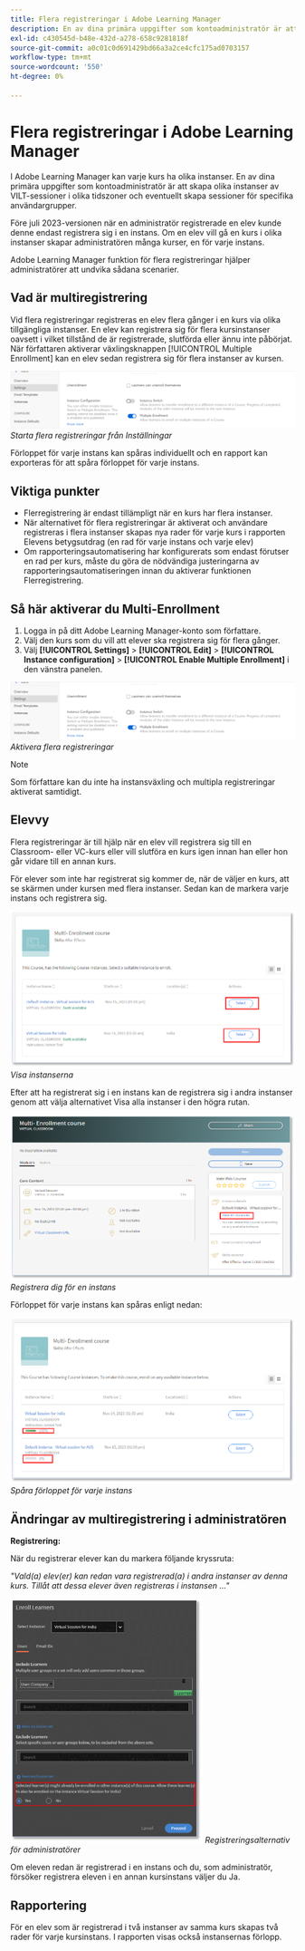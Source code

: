 ```yaml
---
title: Flera registreringar i Adobe Learning Manager
description: En av dina primära uppgifter som kontoadministratör är att skapa olika instanser av VILT-sessioner i olika tidszoner och eventuellt skapa sessioner för specifika användargrupper.
exl-id: c430545d-b48e-432d-a278-658c9281818f
source-git-commit: a0c01c0d691429bd66a3a2ce4cfc175ad0703157
workflow-type: tm+mt
source-wordcount: '550'
ht-degree: 0%

---
```


# Flera registreringar i Adobe Learning Manager

I Adobe Learning Manager kan varje kurs ha olika instanser. En av dina primära uppgifter som kontoadministratör är att skapa olika instanser av VILT-sessioner i olika tidszoner och eventuellt skapa sessioner för specifika användargrupper.

Före juli 2023-versionen när en administratör registrerade en elev kunde denne endast registrera sig i en instans. Om en elev vill gå en kurs i olika instanser skapar administratören många kurser, en för varje instans.

Adobe Learning Manager funktion för flera registreringar hjälper administratörer att undvika sådana scenarier.

## Vad är multiregistrering

Vid flera registreringar registreras en elev flera gånger i en kurs via olika tillgängliga instanser.  En elev kan registrera sig för flera kursinstanser oavsett i vilket tillstånd de är registrerade, slutförda eller ännu inte påbörjat. När författaren aktiverar växlingsknappen [!UICONTROL Multiple Enrollment] kan en elev sedan registrera sig för flera instanser av kursen.

![bild för flera registreringar](assets/multi-enrollment-author.png)
*Starta flera registreringar från Inställningar*

Förloppet för varje instans kan spåras individuellt och en rapport kan exporteras för att spåra förloppet för varje instans.

## Viktiga punkter

* Flerregistrering är endast tillämpligt när en kurs har flera instanser.
* När alternativet för flera registreringar är aktiverat och användare registreras i flera instanser skapas nya rader för varje kurs i rapporten Elevens betygsutdrag (en rad för varje instans och varje elev)
* Om rapporteringsautomatisering har konfigurerats som endast förutser en rad per kurs, måste du göra de nödvändiga justeringarna av rapporteringsautomatiseringen innan du aktiverar funktionen Flerregistrering.

## Så här aktiverar du Multi-Enrollment

1. Logga in på ditt Adobe Learning Manager-konto som författare.
1. Välj den kurs som du vill att elever ska registrera sig för flera gånger.
1. Välj **[!UICONTROL Settings]** > **[!UICONTROL Edit]** > **[!UICONTROL Instance configuration]** > **[!UICONTROL Enable Multiple Enrollment]** i den vänstra panelen.

![bild för flera registreringar](assets/multi-enrollment-author.png)
*Aktivera flera registreringar*

>[!NOTE]
>
>Som författare kan du inte ha instansväxling och multipla registreringar aktiverat samtidigt.

## Elevvy

Flera registreringar är till hjälp när en elev vill registrera sig till en Classroom- eller VC-kurs eller vill slutföra en kurs igen innan han eller hon går vidare till en annan kurs.

För elever som inte har registrerat sig kommer de, när de väljer en kurs, att se skärmen under kursen med flera instanser. Sedan kan de markera varje instans och registrera sig.

![Bild på elevvy](assets/learner-view.png)
*Visa instanserna*

Efter att ha registrerat sig i en instans kan de registrera sig i andra instanser genom att välja alternativet Visa alla instanser i den högra rutan.

![Kursbild för flera registreringar](assets/enroll-instance.png)
*Registrera dig för en instans*

Förloppet för varje instans kan spåras enligt nedan:

![spåra förlopp](assets/check-progress.png)
*Spåra förloppet för varje instans*

## Ändringar av multiregistrering i administratören

**Registrering:**

När du registrerar elever kan du markera följande kryssruta:

*&quot;Vald(a) elev(er) kan redan vara registrerad(a) i andra instanser av denna kurs. Tillåt att dessa elever även registreras i instansen ...&quot;*

![Administratörsändringar](assets/admin-changes.png)
*Registreringsalternativ för administratörer*

Om eleven redan är registrerad i en instans och du, som administratör, försöker registrera eleven i en annan kursinstans väljer du Ja.

## Rapportering

För en elev som är registrerad i två instanser av samma kurs skapas två rader för varje kursinstans. I rapporten visas också instansernas förlopp.
